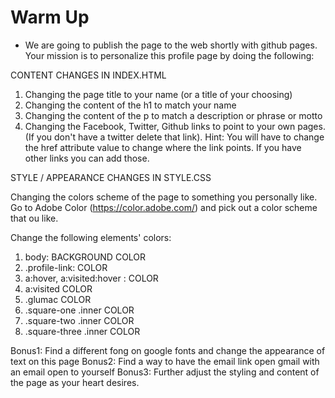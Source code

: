 # Warm Up

- We are going to publish the page to the web shortly with github pages. Your mission is to personalize this profile page by doing the following:

CONTENT CHANGES IN INDEX.HTML

1. Changing the page title to your name (or a title of your choosing)
2. Changing the content of the h1 to match your name
3. Changing the content of the p to match a description or phrase or motto
4. Changing the Facebook, Twitter, Github links to point to your own pages. (If you don't have a twitter delete that link). Hint: You will have to change the href attribute value to change where the link points. If you have other links you can add those.

STYLE / APPEARANCE CHANGES IN STYLE.CSS

Changing the colors scheme of the page to something you personally like. Go to Adobe Color (https://color.adobe.com/) and pick out a color scheme that ou like.

Change the following elements' colors:

1. body: BACKGROUND COLOR
2. .profile-link: COLOR
3. a:hover, a:visited:hover : COLOR
4. a:visited COLOR
5. .glumac COLOR
6. .square-one .inner COLOR
7. .square-two .inner COLOR
8. .square-three .inner COLOR

Bonus1: Find a different fong on google fonts and change the appearance of text on this page
Bonus2: Find a way to have the email link open gmail with an email open to yourself
Bonus3: Further adjust the styling and content of the page as your heart desires.
